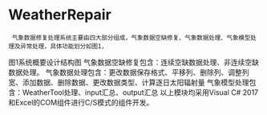 # WeatherRepair
     气象数据修复处理系统主要由四大部分组成，气象数据空缺修复、气象数据处理、气象模型处理及异常处理，具体功能划分如图1，
      

   图1系统概要设计结构图
气象数据空缺修复包含：连续空缺数据处理、非连续空缺数据处理。
气象数据处理包含：更改数据保存格式、平移列、删除列、调整列宽、添加数据、删除数据、更改数据类型、计算逐日太阳辐射量
气象模型处理包含：WeatherTool处理、input汇总、output汇总
以上模块均采用Visual C# 2017和Excel的COM组件进行C/S模式的组件开发。

